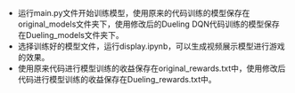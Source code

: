 * 运行main.py文件开始训练模型，使用原来的代码训练的模型保存在original_models文件夹下，使用修改后的Dueling DQN代码训练的模型保存在Dueling_models文件夹下。
* 选择训练好的模型文件，运行display.ipynb，可以生成视频展示模型进行游戏的效果。
* 使用原来代码进行模型训练的收益保存在original_rewards.txt中，使用修改后代码进行模型训练的收益保存在Dueling_rewards.txt中。
